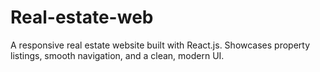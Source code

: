 # Real-estate-web
A responsive real estate website built with React.js. Showcases property listings, smooth navigation, and a clean, modern UI.
